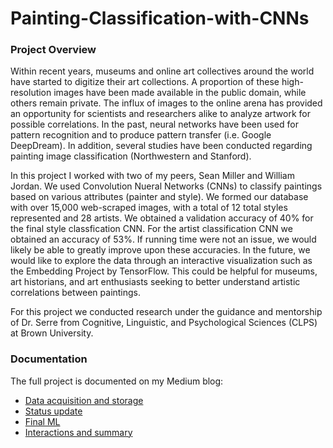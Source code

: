 # Painting-Classification-with-CNNs

### Project Overview
Within recent years, museums and online art collectives around the world have started to digitize their art collections. A proportion of these high-resolution images have been made available in the public domain, while others remain private. The influx of images to the online arena has provided an opportunity for scientists and researchers alike to analyze artwork for possible correlations. In the past, neural networks have been used for pattern recognition and to produce pattern transfer (i.e. Google DeepDream). In addition, several studies have been conducted regarding painting image classification (Northwestern and Stanford).

In this project I worked with two of my peers, Sean Miller and William Jordan. We used Convolution Nueral Networks (CNNs) to classify paintings based on various attributes (painter and style). We formed our database with over 15,000 web-scraped images, with a total of 12 total styles represented and 28 artists. We obtained a validation accuracy of 40% for the final style classfication CNN. For the artist classification CNN we obtained an accuracy of 53%. If running time were not an issue, we would likely be able to greatly improve upon these accuracies. In the future, we would like to explore the data through an interactive visualization such as the Embedding Project by TensorFlow. This could be helpful for museums, art historians, and art enthusiasts seeking to better understand artistic correlations between paintings. 

For this project we conducted research under the guidance and mentorship of Dr. Serre from Cognitive, Linguistic, and Psychological Sciences (CLPS) at Brown University. 

### Documentation

The full project is documented on my Medium blog:
- [Data acquisition and storage](https://medium.com/@matthewbejtlich/v1s10n-preliminary-3-questions-f0ae91bf88c0)
- [Status update](https://medium.com/@matthewbejtlich/v1s10n-status-update-dec-3-67ee4601ff4)
- [Final ML](https://medium.com/@matthewbejtlich/final-machine-learning-and-reporting-visualization-5f58fa4713b1)
- [Interactions and summary](https://medium.com/@matthewbejtlich/interactive-application-summary-f180158a5ef1)
